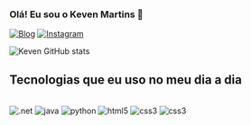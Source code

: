 ### Olá! Eu sou o Keven Martins 👋


[![Blog](https://img.shields.io/website-up-down-green-red/http/monip.org.svg)](#)
[![Instagram](https://img.shields.io/badge/Instagram-E4405F?style=for-the-badge&logo=instagram&logoColor=white)](#)

![Keven GitHub stats](https://github-readme-stats.vercel.app/api?username=devkeven&hide=contribs,prs&show_icons=true)

## Tecnologias que eu uso no meu dia a dia

<div style="display: inline_block"></br>
  <img aling="center" alt=".net" src="https://img.shields.io/badge/.NET-5C2D91?style=for-the-badge&logo=.net&logoColor=white"/>
  <img aling="center" alt="java" src="https://img.shields.io/badge/Java-ED8B00?style=for-the-badge&logo=openjdk&logoColor=white"/>
  <img aling="center" alt="python" src="https://img.shields.io/badge/Python-14354C?style=for-the-badge&logo=python&logoColor=white"/>
  <img aling="center" alt="html5" src="https://img.shields.io/badge/HTML5-E34F26?style=for-the-badge&logo=html5&logoColor=white"/>
  <img aling="center" alt="css3" src="https://img.shields.io/badge/CSS3-1572B6?style=for-the-badge&logo=css3&logoColor=white"/>
  <img aling="center" alt="css3" src="https://img.shields.io/badge/Microsoft_SQL_Server-CC2927?style=for-the-badge&logo=microsoft-sql-server&logoColor=white"/>
  
</div>
